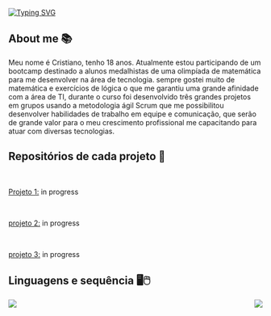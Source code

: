 [![Typing SVG](https://readme-typing-svg.herokuapp.com?size=40&color=0069FFF6&center=true&vCenter=true&width=1000&lines=Desenvolvedor+web;Full-stack+java)](https://git.io/typing-svg)

## **About me** 📚

Meu nome é Cristiano, tenho 18 anos. Atualmente estou participando de um bootcamp destinado a alunos medalhistas de uma olimpíada de matemática para me desenvolver na área de tecnologia. sempre gostei muito de matemática e exercícios de lógica o que me garantiu uma grande afinidade com a área de TI, durante o curso foi desenvolvido três grandes projetos em grupos usando a metodologia ágil Scrum que me possibilitou desenvolver habilidades de trabalho em equipe e comunicação, que serão de grande valor para o meu crescimento profissional me capacitando para atuar com diversas tecnologias.

## **Repositórios de cada projeto** 📖
<br>

<u>Projeto 1:</u> in progress

<br>

<u>projeto 2:</u> in progress

<br>

<u>projeto 3:</u> in progress
<br>

## **Linguagens e sequência** 🖥🖱


<a href="https://github.com/Cr7stian8/Cr7stian8">
  <img align="left" src="https://github-readme-stats.vercel.app/api/top-langs/?username=Cr7stian8&layout=DEMO" />
</a>
<a href="https://git.io/streak-stats">
  <img align="right" src="http://github-readme-streak-stats.herokuapp.com?user=Cr7stian8&theme=highcontrast&date_format=j%2Fn%5B%2FY%5D&sideNums=3E63FF&stroke=3651DD&ring=2656DD&dates=000000&fire=FF0000&background=FFFFFF&currStreakLabel=FF0000&border=FFFFFF&currStreakNum=FF0000&sideLabels=000000" />
</a>
